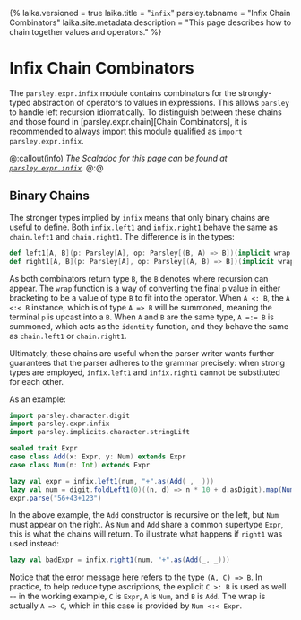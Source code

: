 {%
laika.versioned = true
laika.title = "`infix`"
parsley.tabname = "Infix Chain Combinators"
laika.site.metadata.description = "This page describes how to chain together values and operators."
%}

# Infix Chain Combinators
The `parsley.expr.infix` module contains combinators for
the strongly-typed abstraction of operators to values in
expressions. This allows `parsley` to handle left recursion
idiomatically. To distinguish between these chains and those
found in [parsley.expr.chain][Chain Combinators], it is
recommended to always import this module qualified as
`import parsley.expr.infix`.

@:callout(info)
*The Scaladoc for this page can be found at [`parsley.expr.infix`](@:api(parsley.expr.infix$)).*
@:@

## Binary Chains
The stronger types implied by `infix` means that only binary
chains are useful to define. Both `infix.left1` and
`infix.right1` behave the same as `chain.left1` and
`chain.right1`. The difference is in the types:

```scala
def left1[A, B](p: Parsley[A], op: Parsley[(B, A) => B])(implicit wrap: A => B): Parsley[B]
def right1[A, B](p: Parsley[A], op: Parsley[(A, B) => B])(implicit wrap: A => B): Parsley[B]
```

As both combinators return type `B`, the `B` denotes where
recursion can appear. The `wrap` function is a way of converting
the final `p` value in either bracketing to be a value of type
`B` to fit into the operator. When `A <: B`, the `A <:< B`
instance, which is of type `A => B` will be summoned, meaning the
terminal `p` is upcast into a `B`.  When `A` and `B` are the same
type, `A =:= B` is summoned, which acts as the `identity`
function, and they behave the same as `chain.left1` or `chain.right1`.

Ultimately, these chains are useful when the parser writer wants further guarantees that the parser adheres to the grammar precisely: when strong types are employed, `infix.left1` and
`infix.right1` cannot be substituted for each other.

As an example:

```scala mdoc:to-string:nest
import parsley.character.digit
import parsley.expr.infix
import parsley.implicits.character.stringLift

sealed trait Expr
case class Add(x: Expr, y: Num) extends Expr
case class Num(n: Int) extends Expr

lazy val expr = infix.left1(num, "+".as(Add(_, _)))
lazy val num = digit.foldLeft1(0)((n, d) => n * 10 + d.asDigit).map(Num(_))
expr.parse("56+43+123")
```

In the above example, the `Add` constructor is recursive on the
left,  but `Num` must appear on the right. As `Num` and `Add`
share a common supertype `Expr`, this is what the chains will return. To illustrate what happens if `right1` was used instead:

```scala mdoc:fail
lazy val badExpr = infix.right1(num, "+".as(Add(_, _)))
```

Notice that the error message here refers to the type `(A, C) => B`. In practice, to help reduce type ascriptions, the explicit `C >: B` is used as well -- in the working example, `C` is `Expr`, `A` is `Num`, and `B` is `Add`. The wrap is actually `A => C`, which in this case is provided by `Num <:< Expr`.
